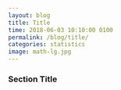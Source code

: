 ```yaml
---
layout: blog
title: Title
time: 2018-06-03 10:10:00 0100
permalink: /blog/title/
categories: statistics 
image: math-lg.jpg
---
```


### Section Title


